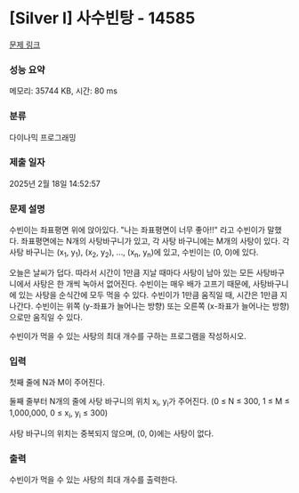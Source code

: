 # [Silver I] 사수빈탕 - 14585 

[문제 링크](https://www.acmicpc.net/problem/14585) 

### 성능 요약

메모리: 35744 KB, 시간: 80 ms

### 분류

다이나믹 프로그래밍

### 제출 일자

2025년 2월 18일 14:52:57

### 문제 설명

<p>수빈이는 좌표평면 위에 앉아있다. "나는 좌표평면이 너무 좋아!!" 라고 수빈이가 말했다. 좌표평면에는 N개의 사탕바구니가 있고, 각 사탕 바구니에는 M개의 사탕이 있다. 각 사탕 바구니는 (x<sub>1</sub>, y<sub>1</sub>), (x<sub>2</sub>, y<sub>2</sub>), …, (x<sub>n</sub>, y<sub>n</sub>)에 있고, 수빈이는 (0, 0)에 있다.</p>

<p>오늘은 날씨가 덥다. 따라서 시간이 1만큼 지날 때마다 사탕이 남아 있는 모든 사탕바구니에서 사탕은 한 개씩 녹아서 없어진다. 수빈이는 매우 배가 고프기 때문에, 사탕바구니에 있는 사탕을 순식간에 모두 먹을 수 있다. 수빈이가 1만큼 움직일 때, 시간은 1만큼 지나간다. 수빈이는 위쪽 (y-좌표가 늘어나는 방향) 또는 오른쪽 (x-좌표가 늘어나는 방향)으로만 움직일 수 있다.</p>

<p>수빈이가 먹을 수 있는 사탕의 최대 개수를 구하는 프로그램을 작성하시오.</p>

### 입력 

 <p>첫째 줄에 N과 M이 주어진다.</p>

<p>둘째 줄부터 N개의 줄에 사탕 바구니의 위치 x<sub>i</sub>, y<sub>i</sub>가 주어진다. (0 ≤ N ≤ 300, 1 ≤ M ≤ 1,000,000, 0 ≤ x<sub>i</sub>, y<sub>i</sub> ≤ 300)</p>

<p>사탕 바구니의 위치는 중복되지 않으며, (0, 0)에는 사탕이 없다.</p>

### 출력 

 <p>수빈이가 먹을 수 있는 사탕의 최대 개수를 출력한다.</p>


